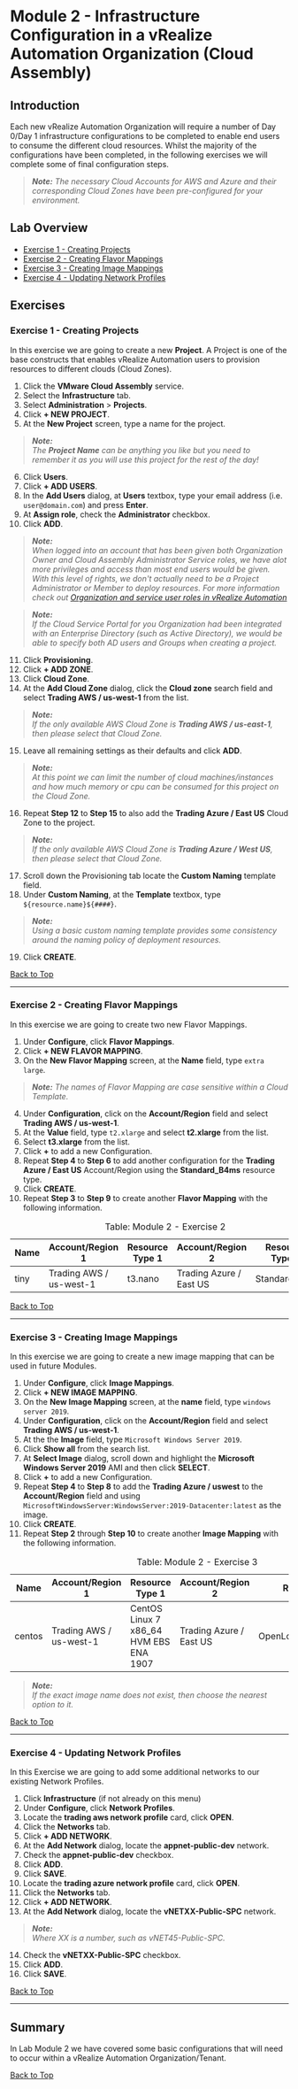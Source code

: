 # Module 2 - Infrastructure Configuration in a vRealize Automation Organization (Cloud Assembly)

## Introduction

Each new vRealize Automation Organization will require a number of Day 0/Day 1 infrastructure configurations to be completed to enable end users to consume the different cloud resources.  Whilst the majority of the configurations have been completed, in the following exercises we will complete some of final configuration steps.

> _**Note:** The necessary Cloud Accounts for AWS and Azure and their corresponding Cloud Zones have been pre-configured for your environment._

## Lab Overview

* [Exercise 1 - Creating Projects](#exercise-1-\--creating-projects)
* [Exercise 2 - Creating Flavor Mappings](#exercise-2-\--creating-flavor-mappings)
* [Exercise 3 - Creating Image Mappings](#exercise-3-\--creating-image-mappings)
* [Exercise 4 - Updating Network Profiles](#exercise-4-\--updating-network-profiles)

## Exercises

### Exercise 1 - Creating Projects

In this exercise we are going to create a new **Project**.  A Project is one of the base constructs that enables vRealize Automation users to provision resources to different clouds (Cloud Zones).

1. Click the **VMware Cloud Assembly** service.
2. Select the **Infrastructure** tab.
3. Select **Administration** > **Projects**.
4. Click **+ NEW PROJECT**.
5. At the **New Project** screen, type a name for the project.

> _**Note:**_ \
_The **Project Name** can be anything you like but you need to remember it as you will use this project for the rest of the day!_

6. Click **Users**.
7. Click **+ ADD USERS**.
8. In the **Add Users** dialog, at **Users** textbox, type your email address (i.e. `user@domain.com`) and press **Enter**.
9. At **Assign role**, check the **Administrator** checkbox.
10. Click **ADD**.

> _**Note:**_ \
_When logged into an account that has been given both Organization Owner and Cloud Assembly Administrator Service roles, we have alot more privileges and access than most end users would be given.  With this level of rights, we don't actually need to be a Project Administrator or Member to deploy resources.  For more information check out [Organization and service user roles in vRealize Automation](https://docs.vmware.com/en/vRealize-Automation/8.6/Using-and-Managing-Cloud-Assembly/GUID-F5813D09-297F-4C10-9AC6-538B57F675A0.html)_

> _**Note:**_ \
_If the Cloud Service Portal for you Organization had been integrated with an Enterprise Directory (such as Active Directory), we would be able to specify both AD users and Groups when creating a project._

11. Click **Provisioning**.
12. Click **+ ADD ZONE**.
13. Click **Cloud Zone**.
14. At the **Add Cloud Zone** dialog, click the **Cloud zone** search field and select **Trading AWS / us-west-1** from the list.

>_**Note:**_ \
_If the only available AWS Cloud Zone is **Trading AWS / us-east-1**, then please select that Cloud Zone._

15. Leave all remaining settings as their defaults and click **ADD**.

>_**Note:**_ \
_At this point we can limit the number of cloud machines/instances and how much memory or cpu can be consumed for this project on the Cloud Zone._

16. Repeat **Step 12** to **Step 15** to also add the **Trading Azure / East US** Cloud Zone to the project.

>_**Note:**_ \
_If the only available AWS Cloud Zone is **Trading Azure / West US**, then please select that Cloud Zone._

17. Scroll down the Provisioning tab locate the **Custom Naming** template field.
18. Under **Custom Naming**, at the **Template** textbox, type `${resource.name}${####}`.

> _**Note:**_ \
_Using a basic custom naming template provides some consistency around the naming policy of deployment resources._

19. Click **CREATE**.

[Back to Top](#)

-----

### Exercise 2 - Creating Flavor Mappings

In this exercise we are going to create two new Flavor Mappings.

1. Under **Configure**, click **Flavor Mappings**.
2. Click **+ NEW FLAVOR MAPPING**.
3. On the **New Flavor Mapping** screen, at the **Name** field, type `extra large`.

> _**Note:** The names of Flavor Mapping are case sensitive within a Cloud Template._

4. Under **Configuration**, click on the **Account/Region** field and select **Trading AWS / us-west-1**.
5. At the **Value** field, type `t2.xlarge` and select **t2.xlarge** from the list.
6. Select **t3.xlarge** from the list.
7. Click **+** to add a new Configuration.
8. Repeat **Step 4** to **Step 6** to add another configuration for the **Trading Azure / East US** Account/Region using the **Standard_B4ms** resource type.
9. Click **CREATE**.
10. Repeat **Step 3** to **Step 9** to create another **Flavor Mapping** with the following information.

<table class="table">
    <caption>Table: Module 2 - Exercise 2</caption>
    <thead>
        <tr>
            <th class="left">Name</th>
            <th class="left">Account/Region 1</th>
            <th class="left">Resource Type 1</th>
            <th class="left">Account/Region 2</th>
            <th class="left">Resource Type 2</th>
        </tr>
    </thead>
    <tbody>
        <tr>
            <td class="left">tiny  </td>
            <td class="left">Trading AWS / us-west-1</td>
            <td class="left">t3.nano</td>
            <td class="left">Trading Azure / East US</td>
            <td class="left">Standard_B1ls</td>
        </tr>
    </tbody>
</table>

[Back to Top](#)

-----

### Exercise 3 - Creating Image Mappings

In this exercise we are going to create a new image mapping that can be used in future Modules.

1. Under **Configure**, click **Image Mappings**.
2. Click **+ NEW IMAGE MAPPING**.
3. On the **New Image Mapping** screen, at the **name** field, type `windows server 2019`.
4. Under **Configuration**, click on the **Account/Region** field and select **Trading AWS / us-west-1**.
5. At the the **Image** field, type `Microsoft Windows Server 2019`.
6. Click **Show all** from the search list.
7. At **Select Image** dialog, scroll down and highlight the **Microsoft Windows Server 2019** AMI and then click **SELECT**.
8. Click **+** to add a new Configuration.
9. Repeat **Step 4** to **Step 8** to add the **Trading Azure / uswest** to the **Account/Region** field and using `MicrosoftWindowsServer:WindowsServer:2019-Datacenter:latest` as the image.
10. Click **CREATE**.
11. Repeat **Step 2** through **Step 10** to create another **Image Mapping** with the following information.

<table class="table">
    <caption>Table: Module 2 - Exercise 3</caption>
    <thead>
        <tr>
            <th class="left">Name</th>
            <th class="left">Account/Region 1</th>
            <th class="left">Resource Type 1</th>
            <th class="left">Account/Region 2</th>
            <th class="left">Resource Type 2</th>
        </tr>
    </thead>
    <tbody>
        <tr>
            <td class="left">centos</td>
            <td class="left">Trading AWS / us-west-1</td>
            <td class="left">CentOS Linux 7 x86_64 HVM EBS ENA 1907</td>
            <td class="left">Trading Azure / East US</td>
            <td class="left">OpenLogic:CentOS:7.5:latest</td>
        </tr>
    </tbody>
</table>

> _**Note:**_ \
_If the exact image name does not exist, then choose the nearest option to it._

[Back to Top](#)

-----

### Exercise 4 - Updating Network Profiles

In this Exercise we are going to add some additional networks to our existing Network Profiles.

1. Click **Infrastructure** (if not already on this menu)
2. Under **Configure**, click **Network Profiles**.
3. Locate the **trading aws network profile** card, click **OPEN**.
4. Click the **Networks** tab.
5. Click **+ ADD NETWORK**.
6. At the **Add Network** dialog, locate the **appnet-public-dev** network.
7. Check the **appnet-public-dev** checkbox.
8. Click **ADD**.
9. Click **SAVE**.
10. Locate the **trading azure network profile** card, click **OPEN**.
11. Click the **Networks** tab.
12. Click **+ ADD NETWORK**.
13. At the **Add Network** dialog, locate the **vNETXX-Public-SPC** network.

> _**Note:**_ \
_Where XX is a number, such as vNET45-Public-SPC._

14. Check the **vNETXX-Public-SPC** checkbox.  
15. Click **ADD**.
16. Click **SAVE**.

[Back to Top](#)

---

## Summary

In Lab Module 2 we have covered some basic configurations that will need to occur within a vRealize Automation Organization/Tenant.

[Back to Top](#)